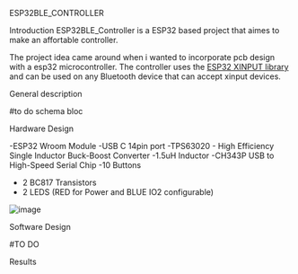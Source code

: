 ESP32BLE_CONTROLLER

Introduction
ESP32BLE_Controller is a ESP32 based project that aimes to make an affortable controller.

The project idea came around when i wanted to incorporate pcb design with a esp32 microcontroller.
The controller uses the [ESP32 XINPUT library](https://github.com/Mystfit/ESP32-BLE-CompositeHID) and can be used on any Bluetooth device that can accept xinput devices.

General description

#to do schema bloc

Hardware Design

-ESP32 Wroom Module
-USB C 14pin port
-TPS63020 - High Efficiency Single Inductor Buck-Boost Converter 
-1.5uH Inductor
-CH343P USB to High-Speed Serial Chip
-10 Buttons
- 2 BC817 Transistors
- 2 LEDS (RED for Power and BLUE IO2 configurable)

![image](https://github.com/user-attachments/assets/a4106942-4592-48a9-bb1f-f15289bb0bf0)


Software Design

#TO DO 

Results


